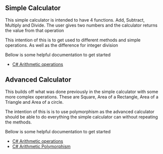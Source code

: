 ## **Simple Calculator**

This simple calculator is intended to have 4 functions. Add, Subtract, Multiply and Divide. The user gives two numbers and the calculator returns the value from that operation

This intention of this is to get used to different methods and simple operations. As well as the difference for integer division

Bellow is some helpful documentation to get started

- [C# Arithmetic operations](https://learn.microsoft.com/en-us/dotnet/csharp/language-reference/operators/arithmetic-operators)

## **Advanced Calculator**

This builds off what was done previously in the simple calculator with some more complex operations. These are Square, Area of a Rectangle, Area of a Triangle and Area of a circle.

The intention of this is is to use polymorphism as the advanced calculator should be able to do everything the simple calculator can without repeating the methods.

Bellow is some helpful documentation to get started

- [C# Arithmetic operations](https://learn.microsoft.com/en-us/dotnet/csharp/language-reference/operators/arithmetic-operators)
- [C# Arithmetic Polymorphism](https://learn.microsoft.com/en-us/dotnet/csharp/fundamentals/object-oriented/polymorphism)
